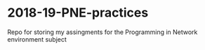# 2018-19-PNE-practices
Repo for storing my assingments for the Programming in Network environment subject

